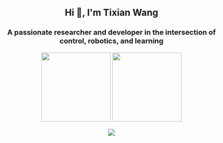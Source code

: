 <div align="center">
<h2> Hi 👋, I'm Tixian Wang </h2>
<h3 align="center">A passionate researcher and developer in the intersection of control, robotics, and learning</h3>

<p align="center">
  <img height="160px" src="https://github-readme-stats-sigma-five.vercel.app/api?username=tixianw&show_icons=true&count_private=true&include_all_commits=true&theme=dark" />
  <img height="160px" src="https://github-readme-stats.vercel.app/api/top-langs/?username=tixianw&count_private=false&theme=dark&layout=compact" />
</p>

<p align="center">
  <img src="https://profile-counter.glitch.me/tixianw/count.svg" />
</p>

<!--
<p align="center">
    <img src="https://raw.githubusercontent.com/platane/platane/output/github-contribution-grid-snake-dark.svg#gh-dark-mode-only" />
    <img src="https://raw.githubusercontent.com/platane/platane/output/github-contribution-grid-snake.svg#gh-light-mode-only" />
</p>
-->

<!--

## Hi there 👋

<!--
**tixianw/tixianw** is a ✨ _special_ ✨ repository because its `README.md` (this file) appears on your GitHub profile.

Here are some ideas to get you started:

- 🔭 I’m currently working on ...
- 🌱 I’m currently learning ...
- 👯 I’m looking to collaborate on ...
- 🤔 I’m looking for help with ...
- 💬 Ask me about ...
- 📫 How to reach me: ...
- 😄 Pronouns: ...
- ⚡ Fun fact: ...
-->
